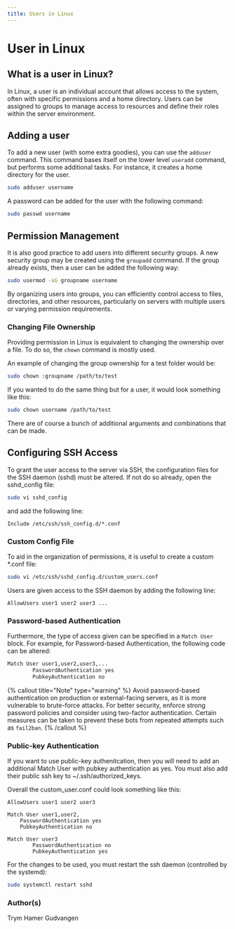 ```yaml
---
title: Users in Linux
---
```


# User in Linux

## What is a user in Linux?

In Linux, a user is an individual account that allows access to the system, often with specific permissions and a home directory. Users can be assigned to groups to manage access to resources and define their roles within the server environment.

## Adding a user

To add a new user (with some extra goodies), you can use the `adduser` command. This command bases itself on the lower level `useradd` command, but performs some additional tasks. For instance, it creates a home directory for the user.

```bash
sudo adduser username
```

A password can be added for the user with the following command:

```bash
sudo passwd username
```

## Permission Management

It is also good practice to add users into different security groups. A new security group may be created using the `groupadd` command. If the group already exists, then a user can be added the following way:

```bash
sudo usermod -aG groupname username
```

By organizing users into groups, you can efficiently control access to files, directories, and other resources, particularly on servers with multiple users or varying permission requirements.

### Changing File Ownership

Providing permission in Linux is equivalent to changing the ownership over a file. To do so, the `chown` command is mostly used.

An example of changing the group ownership for a test folder would be:

```bash
sudo chown :groupname /path/to/test
```

If you wanted to do the same thing but for a user, it would look something like this:

```bash
sudo chown username /path/to/test
```

There are of course a bunch of additional arguments and combinations that can be made.

## Configuring SSH Access

To grant the user access to the server via SSH, the configuration files for the SSH daemon (sshd) must be altered. If not do so already, open the sshd_config file:

```bash
sudo vi sshd_config
```

and add the following line:

`Include /etc/ssh/ssh_config.d/*.conf`

### Custom Config File

To aid in the organization of permissions, it is useful to create a custom \*.conf file:

```bash
sudo vi /etc/ssh/sshd_config.d/custom_users.conf
```

Users are given access to the SSH daemon by adding the following line:

`AllowUsers user1 user2 user3 ...`

### Password-based Authentication

Furthermore, the type of access given can be specified in a `Match User` block. For example, for Password-based Authentication, the following code can be altered:

```bash
Match User user1,user2,user3,...
        PasswordAuthentication yes
        PubkeyAuthentication no
```

{% callout title="Note" type="warning" %}
Avoid password-based authentication on production or external-facing servers, as it is more vulnerable to brute-force attacks. For better security, enforce strong password policies and consider using two-factor authentication. Certain measures can be taken to prevent these bots from repeated attempts such as `fail2ban`.
{% /callout %}

### Public-key Authentication

If you want to use public-key authenitcation, then you will need to add an additional Match User with pubkey authentication as yes. You must also add their public ssh key to ~/.ssh/authorized_keys.

Overall the custom_user.conf could look something like this:

```
AllowUsers user1 user2 user3

Match User user1,user2,
    PasswordAuthentication yes
    PubkeyAuthentication no

Match User user3
        PasswordAuthentication no
        PubkeyAuthentication yes
```

For the changes to be used, you must restart the ssh daemon (controlled by the systemd):

```bash
sudo systemctl restart sshd
```

### Author(s)

Trym Hamer Gudvangen
